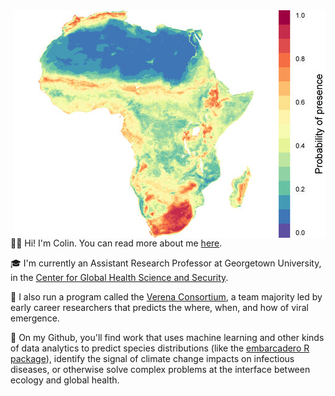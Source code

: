<img align="right" src="presence.jpg" width="500">


👨‍🎤 Hi! I'm Colin. You can read more about me [here](https://www.colinjcarlson.com).

🎓 I'm currently an Assistant Research Professor at Georgetown University, in the [Center for Global Health Science and Security](https://ghss.georgetown.edu/). 

🦠 I also run a program called the [Verena Consortium](https://www.viralemergence.org), a team majority led by early career researchers that predicts the where, when, and how of viral emergence.

🔢 On my Github, you'll find work that uses machine learning and other kinds of data analytics to predict species distributions (like the [embarcadero R package](https://www.github.com/cjcarlson/embarcadero)), identify the signal of climate change impacts on infectious diseases, or otherwise solve complex problems at the interface between ecology and global health.
